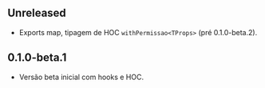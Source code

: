 ## Unreleased

- Exports map, tipagem de HOC `withPermissao<TProps>` (pré 0.1.0-beta.2).

## 0.1.0-beta.1

- Versão beta inicial com hooks e HOC.

